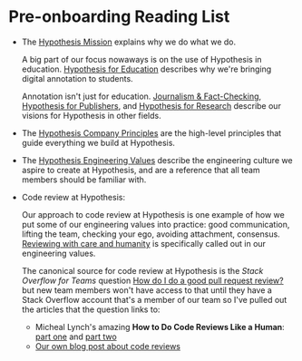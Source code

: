 Pre-onboarding Reading List
===========================

* The [Hypothesis Mission](https://web.hypothes.is/about/) explains why we do
  what we do.

  A big part of our focus nowaways is on the use of Hypothesis in education.
  [Hypothesis for Education](https://web.hypothes.is/education/) describes why
  we're bringing digital annotation to students.

  Annotation isn't just for education.
  [Journalism & Fact-Checking](https://web.hypothes.is/journalism/),
  [Hypothesis for Publishers](https://web.hypothes.is/publishing/),
  and [Hypothesis for Research](https://web.hypothes.is/research/)
  describe our visions for Hypothesis in other fields.

* The [Hypothesis Company Principles](https://web.hypothes.is/principles/)
  are the high-level principles that guide everything we build at Hypothesis.

* The [Hypothesis Engineering Values](https://web.hypothes.is/jobs/engineering-values/)
  describe the engineering culture we aspire to create at Hypothesis, and are a
  reference that all team members should be familiar with.

* Code review at Hypothesis:

  Our approach to code review at Hypothesis is one example of how we put some
  of our engineering values into practice: good communication, lifting the
  team, checking your ego, avoiding attachment, consensus.
  [Reviewing with care and humanity](https://hyp.is/-Q6K2gwfEe2htfvft46lfg/web.hypothes.is/jobs/engineering-values/)
  is specifically called out in our engineering values.

  The canonical source for code review at Hypothesis is the _Stack Overflow
  for Teams_ question
  [How do I do a good pull request review?](https://stackoverflow.com/c/hypothesis/questions/303)
  but new team members won't have access to that until they have a Stack
  Overflow account that's a member of our team so I've pulled out the articles
  that the question links to:

  * Micheal Lynch's amazing **How to Do Code Reviews Like a Human**:
    [part one](https://mtlynch.io/human-code-reviews-1/) and
    [part two](https://mtlynch.io/human-code-reviews-2/)
  * [Our own blog post about code reviews](https://www.seanh.cc/2016/10/04/code-review/)
